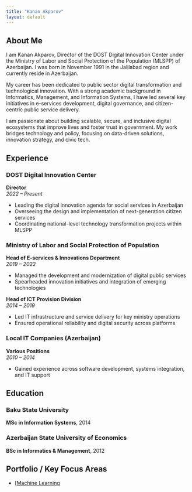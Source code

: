 ```yaml
---
title: "Kanan Akparov"
layout: default
---
```


## About Me

I am Kanan Akparov, Director of the DOST Digital Innovation Center under the Ministry of Labor and Social Protection of the Population (MLSPP) of Azerbaijan. I was born in November 1991 in the Jalilabad region and currently reside in Azerbaijan.

My career has been dedicated to public sector digital transformation and technological innovation. With a strong academic background in Informatics, Management, and Information Systems, I have led several key initiatives in e-services development, digital governance, and citizen-centric public service delivery.

I am passionate about building scalable, secure, and inclusive digital ecosystems that improve lives and foster trust in government. My work bridges technology and policy, focusing on data-driven solutions, innovation strategy, and civic tech.


## Experience

### DOST Digital Innovation Center  
**Director**  
*2022 – Present*  
- Leading the digital innovation agenda for social services in Azerbaijan  
- Overseeing the design and implementation of next-generation citizen services  
- Coordinating national-level technology transformation projects within MLSPP

### Ministry of Labor and Social Protection of Population  
**Head of E-services & Innovations Department**  
*2019 – 2022*  
- Managed the development and modernization of digital public services  
- Spearheaded innovation initiatives and integration of emerging technologies  

**Head of ICT Provision Division**  
*2014 – 2019*  
- Led IT infrastructure and service delivery for key ministry operations  
- Ensured operational reliability and digital security across platforms  

### Local IT Companies (Azerbaijan)  
**Various Positions**  
*2010 – 2014*  
- Gained experience across software development, systems integration, and IT support

## Education

### Baku State University  
**MSc in Information Systems**, 2014

### Azerbaijan State University of Economics  
**BSc in Informatics & Management**, 2012

## Portfolio / Key Focus Areas

- [[Machine Learning](/ml.md)  


